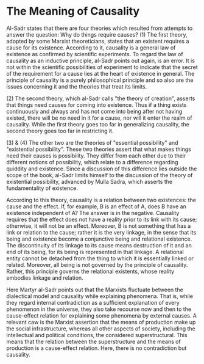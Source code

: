The Meaning of Causality
========================

Al-Sadr states that there are four theories which resulted from
attempts to answer the question: Why do things require causes? (1) The
first theory, adopted by some Marxist theoreticians, states that an
existent requires a cause for its existence. According to it, causality
is a general law of existence as confirmed by scientific experiments. To
regard the law of causality as an inductive principle, al-Sadr points
out again, is an error. It is not within the scientific possibilities of
experiment to indicate that the secret of the requirement for a cause
lies at the heart of existence in general. The principle of causality is
a purely philosophical principle and so also are the issues concerning
it and the theories that treat its limits.

(2) The second theory, which al-Sadr calls "the theory of creation",
asserts that things need causes for coming into existence. Thus if a
thing exists continuously and always and has not come into being after
not having existed, there will be no need in it for a cause, nor will it
enter the realm of causality. While the first theory goes too far in
generalizing causality, the second theory goes too far in restricting
it.

(3) & (4) The other two are the theories of "essential possibility" and
"existential possibility". These two theories assert that what makes
things need their causes is possibility. They differ from each other due
to their different notions of possibility, which relate to a difference
regarding quiddity and existence. Since a discussion of this difference
lies outside the scope of the book, al-Sadr limits himself to the
discussion of the theory of existential possibility, advanced by Mulla
Sadra, which asserts the fundamentality of existence.

According to this theory, causality is a relation between two
existences: the cause and the effect. If, for example, B is an effect of
A, does B have an existence independent of A? The answer is in the
negative. Causality requires that the effect does not have a reality
prior to its link with its cause; otherwise, it will not be an effect.
Moreover, B is not something that has a link or relation to the cause;
rather it is the very linkage, in the sense that its being and existence
become a conjunctive being and relational existence. The discontinuity
of its linkage to its cause means destruction of it and an end of its
being, for its being is represented in that linkage. A relational entity
cannot be detached from the thing to which it is essentially linked or
related. Moreover, all being is not governed by the principle of
causality. Rather, this principle governs the relational existents,
whose reality embodies linkage and relation.

Here Martyr al-Sadr points out that the Marxists fluctuate between the
dialectical model and causality while explaining phenomena. That is,
while they regard internal contradiction as a sufficient explanation of
every phenomenon in the universe, they also take recourse now and then
to the cause-effect relation for explaining some phenomena by external
causes. A relevant caw is the Marxist assertion that the means of
production make up the social infrastructure, whereas all other aspects
of society, including the intellectual and political conditions, the
considered superstructural. This means that the relation between the
superstructure and the means of production is a cause-effect relation.
Here, there is no contradiction but causality.


